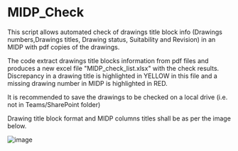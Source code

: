 # MIDP_Check
This script allows automated check of drawings title block info (Drawings numbers,Drawings titles, Drawing status, Suitability and Revision) in an MIDP with pdf copies of the drawings.

The code extract drawings title blocks information from pdf files and produces a new excel file "MIDP_check_list.xlsx" with the check results. Discrepancy in a drawing title is highlighted in YELLOW in this file and a missing drawing number in MIDP is highlighted in RED.

It is recommended to save the drawings to be checked on a local drive (i.e. not in Teams/SharePoint folder)

Drawing title block format and MIDP columns titles shall be as per the image below. 

![image](https://user-images.githubusercontent.com/39190670/196302900-f02089e4-f1ea-4230-9c0b-e48db901bc73.png)


